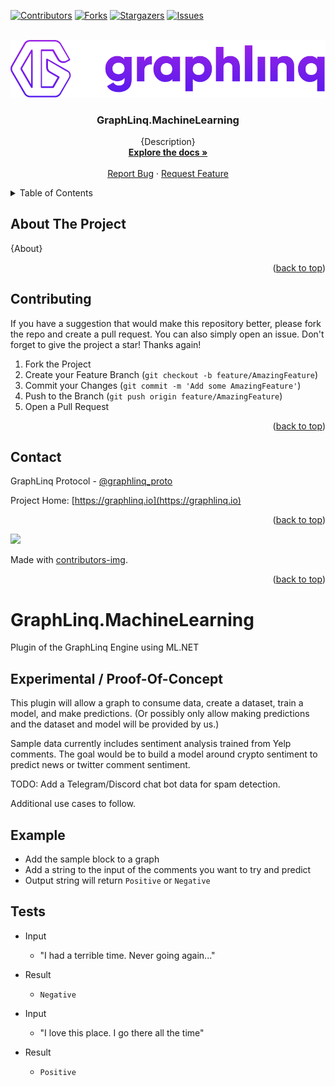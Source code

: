 <!--
*** This README used the Best-README-Template (https://github.com/othneildrew/Best-README-Template).
-->

<a name="readme-top"></a>

<!-- PROJECT SHIELDS -->

[![Contributors][contributors-shield]][contributors-url]
[![Forks][forks-shield]][forks-url]
[![Stargazers][stars-shield]][stars-url]
[![Issues][issues-shield]][issues-url]

<!-- PROJECT LOGO -->
<br />
<div align="center">
  <a href="https://github.com/GraphLinq/GraphLinq.MachineLearning">
    <img src="img/project-logo-full.png" alt="Logo" width="830">
  </a>

  <h3 align="center">GraphLinq.MachineLearning</h3>

  <p align="center">
    {Description}
    <br />
    <a target="_blank" href="https://docs.graphlinq.io"><strong>Explore the docs »</strong></a>
    <br />
    <br />
    <a href="https://github.com/GraphLinq/GraphLinq.MachineLearning/issues">Report Bug</a>
    ·
    <a href="https://github.com/GraphLinq/GraphLinq.MachineLearning/issues">Request Feature</a>
  </p>
</div>



<!-- TABLE OF CONTENTS -->

<details>
  <summary>Table of Contents</summary>
  <ol>
    <li><a href="#about-the-project">About The Project</a></li>
    <li><a href="#contributing">Contributing</a></li>
    <li><a href="#contact">Contact</a></li>
  </ol>
</details>



<!-- ABOUT THE PROJECT -->
## About The Project

{About}

<p align="right">(<a href="#readme-top">back to top</a>)</p>

<!-- CONTRIBUTING -->
## Contributing

If you have a suggestion that would make this repository better, please fork the repo and create a pull request. You can also simply open an issue. Don't forget to give the project a star! Thanks again!

1. Fork the Project
2. Create your Feature Branch (`git checkout -b feature/AmazingFeature`)
3. Commit your Changes (`git commit -m 'Add some AmazingFeature'`)
4. Push to the Branch (`git push origin feature/AmazingFeature`)
5. Open a Pull Request

<p align="right">(<a href="#readme-top">back to top</a>)</p>

<!-- CONTACT -->
## Contact

GraphLinq Protocol - [@graphlinq_proto](https://twitter.com/graphlinq_proto)

Project Home: [https://graphlinq.io](https://graphlinq.io)

<p align="right">(<a href="#readme-top">back to top</a>)</p>

<a href="https://github.com/GraphLinq/GraphLinq.MachineLearning/graphs/contributors">
  <img src="https://contrib.rocks/image?repo=GraphLinq/GraphLinq.MachineLearning" />
</a>

Made with [contributors-img](https://contrib.rocks).

<p align="right">(<a href="#readme-top">back to top</a>)</p>


<!-- MARKDOWN LINKS & IMAGES -->
<!-- https://www.markdownguide.org/basic-syntax/#reference-style-links -->

<!-- GitHub -->
[contributors-shield]: https://img.shields.io/github/contributors/GraphLinq/GraphLinq.MachineLearning.svg?style=for-the-badge
[contributors-url]: https://github.com/GraphLinq/GraphLinq.MachineLearning/graphs/contributors
[forks-shield]: https://img.shields.io/github/forks/GraphLinq/GraphLinq.MachineLearning.svg?style=for-the-badge
[forks-url]: https://github.com/GraphLinq/GraphLinq.MachineLearning/network/members
[stars-shield]: https://img.shields.io/github/stars/GraphLinq/GraphLinq.MachineLearning.svg?style=for-the-badge
[stars-url]: https://github.com/GraphLinq/GraphLinq.MachineLearning/stargazers
[issues-shield]: https://img.shields.io/github/issues/GraphLinq/GraphLinq.MachineLearning.svg?style=for-the-badge
[issues-url]: https://github.com/GraphLinq/GraphLinq.MachineLearning/issues
[license-shield]: https://img.shields.io/github/license/GraphLinq/GraphLinq.MachineLearning.svg?style=for-the-badge
[license-url]: https://github.com/GraphLinq/GraphLinq.MachineLearning/blob/master/LICENSE.txt














































# GraphLinq.MachineLearning

Plugin of the GraphLinq Engine using ML.NET

## Experimental / Proof-Of-Concept

This plugin will allow a graph to consume data, create a dataset, train a model, and make predictions. (Or possibly only allow making predictions and the dataset and model will be provided by us.)

Sample data currently includes sentiment analysis trained from Yelp comments. The goal would be to build a model around crypto sentiment to predict news or twitter comment sentiment.

TODO: Add a Telegram/Discord chat bot data for spam detection.

Additional use cases to follow.

## Example

- Add the sample block to a graph
- Add a string to the input of the comments you want to try and predict
- Output string will return `Positive` or `Negative`

## Tests

- Input
  - "I had a terrible time. Never going again..."
- Result
  - `Negative`

- Input
  - "I love this place. I go there all the time"
- Result
  - `Positive`
